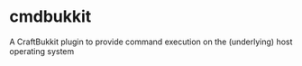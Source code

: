 cmdbukkit
=========

A CraftBukkit plugin to provide command execution on the (underlying) host operating system